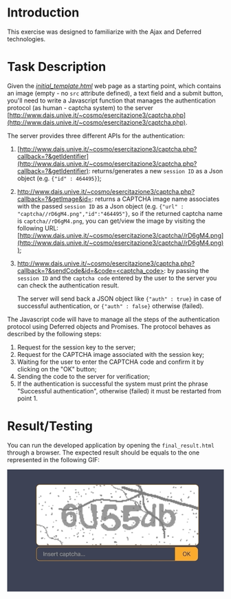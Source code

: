 # Introduction
This exercise was designed to familiarize with the Ajax and Deferred technologies. 

# Task Description
Given the [*initial_template.html*](initial_template.html) web page as a starting point, which contains an image (empty - no `src` attribute defined), a text field and a submit button, you'll need to write a Javascript function that manages the authentication protocol (as human - captcha system) to the server [http://www.dais.unive.it/~cosmo/esercitazione3/captcha.php](http://www.dais.unive.it/~cosmo/esercitazione3/captcha.php).

The server provides three different APIs for the authentication:
1. [http://www.dais.unive.it/~cosmo/esercitazione3/captcha.php?callback=?&getIdentifier](http://www.dais.unive.it/~cosmo/esercitazione3/captcha.php?callback=?&getIdentifier): returns/generates a new `session ID` as a Json object (e.g. `{"id" : 464495}`);

2. [http://www.dais.unive.it/~cosmo/esercitazione3/captcha.php?callback=?&getImage&id=<sessionid>](http://www.dais.unive.it/~cosmo/esercitazione3/captcha.php?callback=?&getImage&id=<sessionid>): returns a CAPTCHA image name associates with the passed `session ID` as a Json object (e.g. `{"url" : "captcha//rD6gM4.png","id":"464495"}`, so if the returned captcha name is `captcha//rD6gM4.png`, you can get/view the image by visiting the following URL: [http://www.dais.unive.it/~cosmo/esercitazione3/captcha//rD6gM4.png](http://www.dais.unive.it/~cosmo/esercitazione3/captcha//rD6gM4.png));

3. [http://www.dais.unive.it/~cosmo/esercitazione3/captcha.php?callback=?&sendCode&id=<sessionid>&code=<captcha_code>](http://www.dais.unive.it/~cosmo/esercitazione3/captcha.php?callback=?&sendCode&id=<sessionid>&code=<captcha_code>): by passing the `session ID` and the `captcha code` entered by the user to the server you can check the authentication result.

   The server will send back a JSON object like `{"auth" : true}` in case of successful authentication, or `{"auth" : false}` otherwise (failed).
 
The Javascript code will have to manage all the steps of the authentication protocol using Deferred objects and Promises. The protocol behaves as described by the following steps:

1. Request for the session key to the server;
2. Request for the CAPTCHA image associated with the session key;
3. Waiting for the user to enter the CAPTCHA code and confirm it by clicking on the "OK" button;
4. Sending the code to the server for verification;
5. If the authentication is successful the system must print the phrase "Successful authentication", otherwise (failed) it must be restarted from point 1.

# Result/Testing
You can run the developed application by opening the `final_result.html` through a browser. The expected result should be equals to the one represented in the following GIF:

<p align="center">
  <img src="https://github.com/FabioDainese/Languages_for_Web_and_Networking_Applications/blob/master/Ajax/Images/result.gif" alt="GIF result">
</p>

